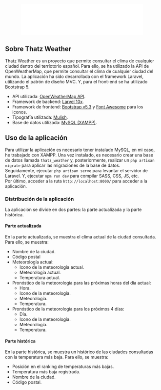 <p align="center"><a href="https://laravel.com" target="_blank"><img src="public/img/logo-resultado.svg" width="400" alt="Laravel Logo"></a></p>


## Sobre Thatz Weather

Thatz Weather es un proyecto que permite consultar el clima de cualquier ciudad dentro del terriotorio español. Para ello, se ha utilizado la API de OpenWeatherMap, que permite consultar el clima de cualquier ciudad del mundo. La aplicación ha sido desarrollada con el framework Laravel, utilizando el patrón de diseño MVC. Y, para el front-end se ha utilizado Bootstrap 5.

- API utilizada: [OpenWeatherMap API](https://openweathermap.org/).
- Framework de backend: [Larvel 10x](https://laravel.com/).
- Framework de frontend: [Bootstrap v5.3](https://getbootstrap.com/) y [Font Awesome](https://fontawesome.com/) para los iconos.
- Tipografía utilizada: [Mulish](https://fonts.google.com/specimen/Mulish?query=mu).
- Base de datos utilizada: [MySQL (XAMPP)](https://www.apachefriends.org/es/index.html).

## Uso de la aplicación

Para utilizar la aplicación es necesario tener instalado MySQL, en mi caso, he trabajado con XAMPP. Una vez instalado, es necesario crear una base de datos llamada `thatz_weather` y, posteriormente, realizar un `php artisan migrate` para aplicar las migraciones de la base de datos. <br>
Seguidamente, ejecutar `php artisan serve` para levantar el servidor de Laravel. Y, ejecutar `npm run dev` para compilar SASS, CSS, JS, etc. <br>
Por último, acceder a la ruta `http://localhost:8000/` para acceder a la aplicación.

### Distribución de la aplicación

La aplicación se divide en dos partes: la parte actualizada y la parte histórica. <br>

#### Parte actualizada

En la parte actualizada, se muestra el clima actual de la ciudad consultada. Para ello, se muestra:

- Nombre de la ciudad.
- Código postal
- Meteorología actual:
  - Icono de la meteorología actual.
  - Meteorología actual.
  - Temperatura actual.
- Pronóstico de la meteorología para las próximas horas del día actual:
  - Hora.
  - Icono de la meteorología.
  - Meteorología.
  - Temperatura.
- Pronóstico de la meteorología para los próximos 4 días:
  - Día.
  - Icono de la meteorología.
  - Meteorología.
  - Temperatura.

#### Parte histórica

En la parte histórica, se muestra un histórico de las ciudades consultadas con la temperatura más baja. Para ello, se muestra:

- Posición en el ranking de temperaturas más bajas.
- Temperatura más baja registrada.
- Nombre de la ciudad.
- Código postal.